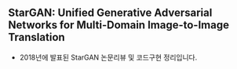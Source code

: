 ## StarGAN: Unified Generative Adversarial Networks for Multi-Domain Image-to-Image Translation
- 2018년에 발표된 StarGAN 논문리뷰 및 코드구현 정리입니다.
